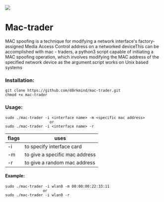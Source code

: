 <img src="https://img.shields.io/badge/Python-3-brightgreen.svg?style=plastic">

# Mac-trader

MAC spoofing is a technique for modifying a network interface's factory-assigned Media Access Control address on a networked deviceThis can be accomplished with mac - traders, a python3 script capable of initiating a MAC spoofing operation, which involves modifying the MAC address of the specified  network device as the argument.script works on Unix based systems

### Installation:

```
git clone https://github.com/d8rkmind/mac-trader.git
chmod +x mac-trader
```
### Usage:
```
sudo ./mac-trader -i <interface name> -m <specific mac address>
                    or
sudo ./mac-trader -i <interface name> -r
```
flags | uses
------|-----
-i|to specify interface card
-m|to give a specific mac address 
-r|to give a random mac address


#### Example:
```
sudo ./mac-trader -i wlan0 -m 00:00:00:22:33:11
                 or
sudo ./mac-trader -i wlan0 -r
```

 
 
